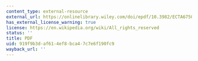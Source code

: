 ```yaml
---
content_type: external-resource
external_url: https://onlinelibrary.wiley.com/doi/epdf/10.3982/ECTA6750
has_external_license_warning: true
license: https://en.wikipedia.org/wiki/All_rights_reserved
status: ''
title: PDF
uid: 919f9b3d-af61-4ef8-bca4-7c7e6f190fc9
wayback_url: ''
---
```

